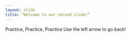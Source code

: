 ```yaml
---
layout: slide
title: “Welcome to our second slide!”
---
```

Practice, Practice, Practice
Use the left arrow to go back!
